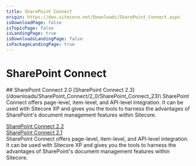 ```yaml
---
title: SharePoint Connect
origin: https://dev.sitecore.net/Downloads/SharePoint_Connect.aspx
isDownloadPage: false
isTopicPage: false
isLandingPage: true
isDownloadsLandingPage: false
isPackageLandingPage: true
---
```


# SharePoint Connect

<Card variant='outlineRaised' px={0} mb={8}>
<CardHeader>
## SharePoint Connect 2.0
</CardHeader>
<CardBody>
[SharePoint Connect 2.3](/downloads/SharePoint_Connect/2_0/SharePoint_Connect_23)\
SharePoint Connect offers page-level, item-level, and API-level integration. It can be used with Sitecore XP and gives you the tools to harness the advantages of SharePoint's document management features within Sitecore.

[SharePoint Connect 2.2](/downloads/SharePoint_Connect/2_0/SharePoint_Connect_2_2)\
[SharePoint Connect 2.1](/downloads/SharePoint_Connect/2_0/SharePoint_Connect_2_1)\
SharePoint Connect offers page-level, item-level, and API-level integration. It can be used with Sitecore XP and gives you the tools to harness the advantages of SharePoint's document management features within Sitecore.


</CardBody>          
</Card>